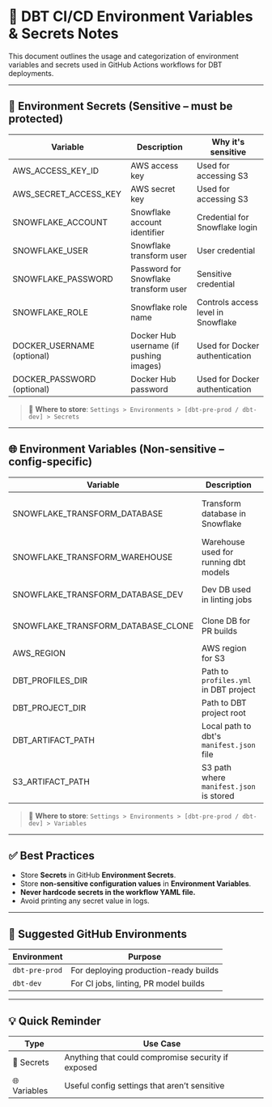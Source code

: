 # 📘 DBT CI/CD Environment Variables & Secrets Notes

This document outlines the usage and categorization of environment variables and secrets used in GitHub Actions workflows for DBT deployments.

---

## 🔐 Environment Secrets (Sensitive – must be protected)

| Variable                         | Description                                 | Why it's sensitive                  |
|----------------------------------|---------------------------------------------|-------------------------------------|
| AWS_ACCESS_KEY_ID               | AWS access key                              | Used for accessing S3               |
| AWS_SECRET_ACCESS_KEY           | AWS secret key                              | Used for accessing S3               |
| SNOWFLAKE_ACCOUNT               | Snowflake account identifier                | Credential for Snowflake login      |
| SNOWFLAKE_USER                  | Snowflake transform user                    | User credential                     |
| SNOWFLAKE_PASSWORD              | Password for Snowflake transform user       | Sensitive credential                |
| SNOWFLAKE_ROLE                  | Snowflake role name                         | Controls access level in Snowflake  |
| DOCKER_USERNAME (optional)     | Docker Hub username (if pushing images)     | Used for Docker authentication      |
| DOCKER_PASSWORD (optional)     | Docker Hub password                         | Used for Docker authentication      |

> 📌 **Where to store**: `Settings > Environments > [dbt-pre-prod / dbt-dev] > Secrets`

---

## 🌐 Environment Variables (Non-sensitive – config-specific)

| Variable                               | Description                                        | Notes                                |
|----------------------------------------|----------------------------------------------------|--------------------------------------|
| SNOWFLAKE_TRANSFORM_DATABASE           | Transform database in Snowflake                    | Varies across dev/pre-prod/CI        |
| SNOWFLAKE_TRANSFORM_WAREHOUSE          | Warehouse used for running dbt models              | Per environment                      |
| SNOWFLAKE_TRANSFORM_DATABASE_DEV       | Dev DB used in linting jobs                        | Used in `dbt-dev` environment         |
| SNOWFLAKE_TRANSFORM_DATABASE_CLONE     | Clone DB for PR builds                             | Used in `dbt-dev` environment         |
| AWS_REGION                             | AWS region for S3                                 | Example: `us-west-1`                 |
| DBT_PROFILES_DIR                       | Path to `profiles.yml` in DBT project              | Not sensitive                        |
| DBT_PROJECT_DIR                        | Path to DBT project root                           | Not sensitive                        |
| DBT_ARTIFACT_PATH                      | Local path to dbt's `manifest.json` file           | Not sensitive                        |
| S3_ARTIFACT_PATH                       | S3 path where `manifest.json` is stored            | Not sensitive                        |

> 📌 **Where to store**: `Settings > Environments > [dbt-pre-prod / dbt-dev] > Variables`

---

## ✅ Best Practices

- Store **Secrets** in GitHub **Environment Secrets**.
- Store **non-sensitive configuration values** in **Environment Variables**.
- **Never hardcode secrets in the workflow YAML file.**
- Avoid printing any secret value in logs.

---

## 📁 Suggested GitHub Environments

| Environment     | Purpose                             |
|------------------|-------------------------------------|
| `dbt-pre-prod`   | For deploying production-ready builds |
| `dbt-dev`        | For CI jobs, linting, PR model builds |

---

## 💡 Quick Reminder

| Type     | Use Case                                    |
|----------|---------------------------------------------|
| 🔐 Secrets | Anything that could compromise security if exposed |
| 🌐 Variables | Useful config settings that aren’t sensitive         |
